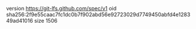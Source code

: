 version https://git-lfs.github.com/spec/v1
oid sha256:2f9e55caac7fc1dc0b7f902abd56e92723029d7749450abfd4e128349ad41016
size 1506
